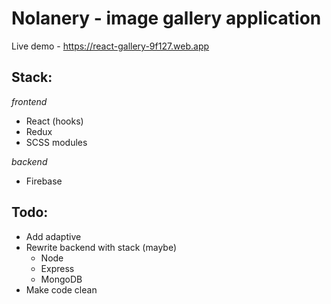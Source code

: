 # Nolanery - image gallery application
Live demo - https://react-gallery-9f127.web.app

## Stack: ##

*frontend*
- React (hooks)
- Redux
- SCSS modules

*backend*
- Firebase

## Todo:

- Add adaptive
- Rewrite backend with stack (maybe)
  - Node
  - Express
  - MongoDB
- Make code clean
